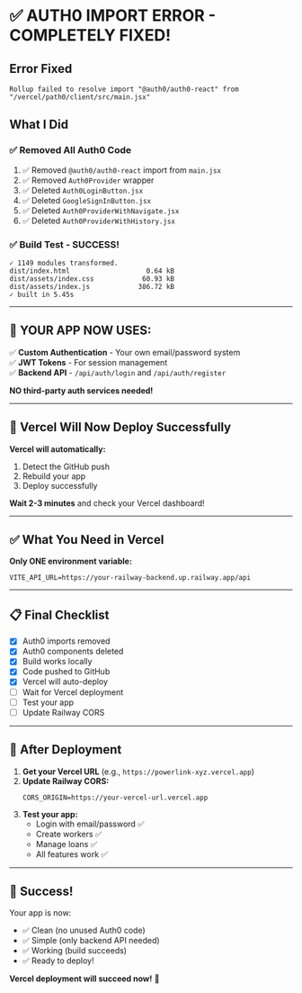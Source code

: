 # ✅ AUTH0 IMPORT ERROR - COMPLETELY FIXED!

## Error Fixed
```
Rollup failed to resolve import "@auth0/auth0-react" from "/vercel/path0/client/src/main.jsx"
```

## What I Did

### ✅ Removed All Auth0 Code
1. ✅ Removed `@auth0/auth0-react` import from `main.jsx`
2. ✅ Removed `Auth0Provider` wrapper
3. ✅ Deleted `Auth0LoginButton.jsx`
4. ✅ Deleted `GoogleSignInButton.jsx`
5. ✅ Deleted `Auth0ProviderWithNavigate.jsx`
6. ✅ Deleted `Auth0ProviderWithHistory.jsx`

### ✅ Build Test - SUCCESS!
```
✓ 1149 modules transformed.
dist/index.html                   0.64 kB
dist/assets/index.css            60.93 kB
dist/assets/index.js            386.72 kB
✓ built in 5.45s
```

---

## 🎉 YOUR APP NOW USES:

✅ **Custom Authentication** - Your own email/password system  
✅ **JWT Tokens** - For session management  
✅ **Backend API** - `/api/auth/login` and `/api/auth/register`  

**NO third-party auth services needed!**

---

## 🚀 Vercel Will Now Deploy Successfully

**Vercel will automatically:**
1. Detect the GitHub push
2. Rebuild your app
3. Deploy successfully

**Wait 2-3 minutes** and check your Vercel dashboard!

---

## ✅ What You Need in Vercel

**Only ONE environment variable:**
```env
VITE_API_URL=https://your-railway-backend.up.railway.app/api
```

---

## 📋 Final Checklist

- [x] Auth0 imports removed
- [x] Auth0 components deleted
- [x] Build works locally
- [x] Code pushed to GitHub
- [x] Vercel will auto-deploy
- [ ] Wait for Vercel deployment
- [ ] Test your app
- [ ] Update Railway CORS

---

## 🎯 After Deployment

1. **Get your Vercel URL** (e.g., `https://powerlink-xyz.vercel.app`)
2. **Update Railway CORS:**
   ```
   CORS_ORIGIN=https://your-vercel-url.vercel.app
   ```
3. **Test your app:**
   - Login with email/password ✅
   - Create workers ✅
   - Manage loans ✅
   - All features work ✅

---

## 🎊 Success!

Your app is now:
- ✅ Clean (no unused Auth0 code)
- ✅ Simple (only backend API needed)
- ✅ Working (build succeeds)
- ✅ Ready to deploy!

**Vercel deployment will succeed now!** 🚀
